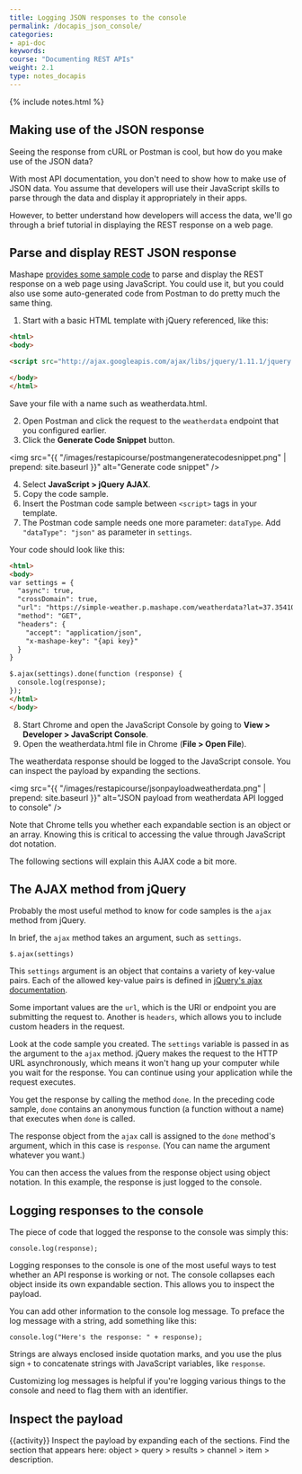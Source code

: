 ```yaml
---
title: Logging JSON responses to the console
permalink: /docapis_json_console/
categories:
- api-doc
keywords: 
course: "Documenting REST APIs"
weight: 2.1
type: notes_docapis
---
```

{% include notes.html %}

## Making use of the JSON response

Seeing the response from cURL or Postman is cool, but how do you make use of the JSON data? 

With most API documentation, you don't need to show how to make use of JSON data. You assume that developers will use their JavaScript skills to parse through the data and display it appropriately in their apps. 

However, to better understand how developers will access the data, we'll go through a brief tutorial in displaying the REST response on a web page. 

## Parse and display REST JSON response

Mashape [provides some sample code](http://docs.mashape.com/javascript) to parse and display the REST response on a web page using JavaScript. You could use it, but you could also use some auto-generated code from Postman to do pretty much the same thing.

1. Start with a basic HTML template with jQuery referenced, like this:

```html
<html>
<body>

<script src="http://ajax.googleapis.com/ajax/libs/jquery/1.11.1/jquery.min.js"></script>

</body>
</html>
```

Save your file with a name such as weatherdata.html.

2. Open Postman and click the request to the `weatherdata` endpoint that you configured earlier.
3. Click the **Generate Code Snippet** button.

<img src="{{ "/images/restapicourse/postmangeneratecodesnippet.png" | prepend: site.baseurl }}" alt="Generate code snippet" />

4. Select **JavaScript > jQuery AJAX**.
5. Copy the code sample.
6. Insert the Postman code sample between `<script>` tags in your template.
7. The Postman code sample needs one more parameter: `dataType`. Add `"dataType": "json"` as parameter in `settings`.

Your code should look like this:

```html
<html>
<body>
var settings = {
  "async": true,
  "crossDomain": true,
  "url": "https://simple-weather.p.mashape.com/weatherdata?lat=37.354108&lng=-121.955236",
  "method": "GET",
  "headers": {
    "accept": "application/json",
    "x-mashape-key": "{api key}"
  }
}

$.ajax(settings).done(function (response) {
  console.log(response);
});
</html>
</body>
```

8. Start Chrome and open the JavaScript Console by going to **View > Developer > JavaScript Console**.
9. Open the weatherdata.html file in Chrome (**File > Open File**).

The weatherdata response should be logged to the JavaScript console. You can inspect the payload by expanding the sections.

<img src="{{ "/images/restapicourse/jsonpayloadweatherdata.png" | prepend: site.baseurl }}" alt="JSON payload from weatherdata API logged to console" />

Note that Chrome tells you whether each expandable section is an object or an array. Knowing this is critical to accessing the value through JavaScript dot notation.

The following sections will explain this AJAX code a bit more.

## The AJAX method from jQuery

Probably the most useful method to know for code samples is the `ajax` method from jQuery.

In brief, the `ajax` method takes an argument, such as `settings`.

```
$.ajax(settings)
```

This `settings` argument is an object that contains a variety of key-value pairs. Each of the allowed key-value pairs is defined in [jQuery's ajax documentation](http://api.jquery.com/jquery.ajax/#jQuery-ajax-settings).

Some important values are the `url`, which is the URI or endpoint you are submitting the request to. Another is `headers`, which allows you to include custom headers in the request.

Look at the code sample you created. The `settings` variable is passed in as the argument to the `ajax` method. jQuery makes the request to the HTTP URL asynchronously, which means it won't hang up your computer while you wait for the response. You can continue using your application while the request executes.

You get the response by calling the method `done`. In the preceding code sample, `done` contains an anonymous function (a function without a name) that executes when `done` is called.

The response object from the `ajax` call is assigned to the `done` method's argument, which in this case is `response`. (You can name the argument whatever you want.)

You can then access the values from the response object using object notation. In this example, the response is just logged to the console.

## Logging responses to the console

The piece of code that logged the response to the console was simply this:

```
console.log(response);
```

Logging responses to the console is one of the most useful ways to test whether an API response is working or not. The console collapses each object inside its own expandable section. This allows you to inspect the payload.

You can add other information to the console log message. To preface the log message with a string, add something like this:

```
console.log("Here's the response: " + response);
```

Strings are always enclosed inside quotation marks, and you use the plus sign `+` to concatenate strings with JavaScript variables, like `response`.

Customizing log messages is helpful if you're logging various things to the console and need to flag them with an identifier.

## Inspect the payload
{{activity}}
Inspect the payload by expanding each of the sections. Find the section that appears here: object > query > results > channel > item > description.


